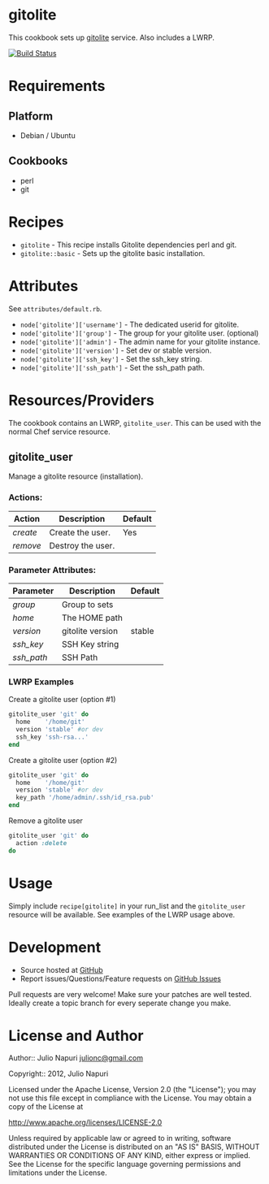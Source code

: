 # gitolite

This cookbook sets up [gitolite][gitolite] service.
Also includes a LWRP.

[![Build Status](https://secure.travis-ci.org/julionc/chef-gitolite.png)](http://travis-ci.org/julionc/chef-gitolite)

Requirements
============

## Platform

 * Debian / Ubuntu

## Cookbooks

 * perl
 * git

Recipes
=======

* `gitolite` - This recipe installs Gitolite dependencies perl and git.
* `gitolite::basic` - Sets up the gitolite basic installation.

Attributes
==========
See `attributes/default.rb`.

 * `node['gitolite']['username']` - The dedicated userid for gitolite.
 * `node['gitolite']['group']` - The group for your gitolite user. (optional)
 * `node['gitolite']['admin']` - The admin name for your gitolite instance.
 * `node['gitolite']['version']` - Set dev or stable version.
 * `node['gitolite']['ssh_key']` - Set the ssh_key string.
 * `node['gitolite']['ssh_path']` - Set the ssh_path path.

Resources/Providers
===================

The cookbook contains an LWRP, `gitolite_user`. This can be used
with the normal Chef service resource.

gitolite\_user
----------------

Manage a gitolite resource (installation).

### Actions:

| Action    | Description        | Default |
|-----------|--------------------|---------|
| *create*  | Create the user.   | Yes     |
| *remove*  | Destroy the user.  |         |

### Parameter Attributes:

| Parameter  | Description                | Default |
|------------|----------------------------|---------|
| *group*    | Group to sets              |         |
| *home*     | The HOME path              |         |
| *version*  | gitolite version           | stable  |
| *ssh\_key*  | SSH Key string             |         |
| *ssh\_path* | SSH Path                   |         |

### LWRP Examples

Create a gitolite user (option #1)

```ruby
gitolite_user 'git' do
  home    '/home/git'
  version 'stable' #or dev
  ssh_key 'ssh-rsa...'
end
```

Create a gitolite user (option #2)

```ruby
gitolite_user 'git' do
  home    '/home/git'
  version 'stable' #or dev
  key_path '/home/admin/.ssh/id_rsa.pub'
end
```

Remove a gitolite user

```ruby
gitolite_user 'git' do
  action :delete
do
```

Usage
=====

Simply include `recipe[gitolite]` in your run_list and the
`gitolite_user` resource will be available.
See examples of the LWRP usage above.

Development
===========

* Source hosted at [GitHub][repo]
* Report issues/Questions/Feature requests on [GitHub Issues][issues]

Pull requests are very welcome! Make sure your patches are well tested.
Ideally create a topic branch for every seperate change you make.

License and Author
==================

Author:: Julio Napuri <julionc@gmail.com>

Copyright:: 2012, Julio Napuri

Licensed under the Apache License, Version 2.0 (the "License");
you may not use this file except in compliance with the License.
You may obtain a copy of the License at

http://www.apache.org/licenses/LICENSE-2.0

Unless required by applicable law or agreed to in writing, software
distributed under the License is distributed on an "AS IS" BASIS,
WITHOUT WARRANTIES OR CONDITIONS OF ANY KIND, either express or implied.
See the License for the specific language governing permissions and
limitations under the License.

[gitolite]:     https://github.com/sitaramc/gitolite

[repo]:         https://github.com/julionc/chef-gitolite
[issues]:       https://github.com/julionc/chef-gitolite/issues

